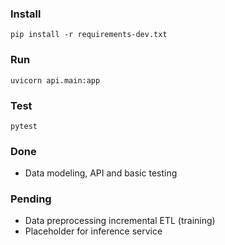 ### Install
`pip install -r requirements-dev.txt`

### Run
`uvicorn api.main:app`

### Test
`pytest`

### Done

- Data modeling, API and basic testing

### Pending

- Data preprocessing incremental ETL (training)
- Placeholder for inference service